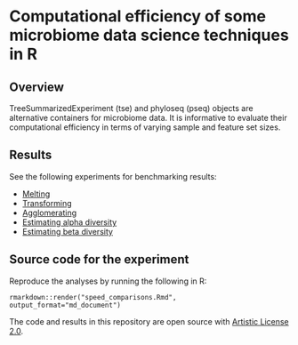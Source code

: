 # Computational efficiency of some microbiome data science techniques in R


## Overview

TreeSummarizedExperiment (tse) and phyloseq (pseq) objects are
alternative containers for microbiome data. It is informative to
evaluate their computational efficiency in terms of varying sample and
feature set sizes.


## Results

See the following experiments for benchmarking results:
* [Melting](experiments/melt_benchmark.Rmd)
* [Transforming](experiments/transform_benchmark.Rmd)
* [Agglomerating](experiments/agglomerate_benchmark.Rmd)
* [Estimating alpha diversity](experiments/alpha_benchmark.Rmd)
* [Estimating beta diversity](experiments/beta_benchmark.Rmd)


## Source code for the experiment

Reproduce the analyses by running the following in R:

```
rmarkdown::render("speed_comparisons.Rmd", output_format="md_document")
```


The code and results in this repository are open source with [Artistic
License 2.0](LICENSE.md).






